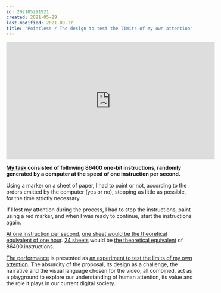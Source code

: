 ```yaml
---
id: 202105291521
created: 2021-05-29
last-modified: 2021-09-17
title: "Pointless / The design to test the limits of my own attention"
---
```

<iframe width="560" height="315" src="https://www.youtube.com/embed/QRdb935v1sQ" title="YouTube video player" frameborder="0" allow="accelerometer; autoplay; clipboard-write; encrypted-media; gyroscope; picture-in-picture" allowfullscreen></iframe>

**[My task]([[202105291101]]) consisted of following 86400 one-bit instructions, randomly generated by a computer at the speed of one instruction per second.**

Using a marker on a sheet of paper, I had to paint or not, according to the orders emitted by the computer (yes or no), stopping as little as possible, for the time strictly necessary.

If I lost my attention during the process, I had to stop the instructions, paint using a red marker, and when I was ready to continue, start the instructions again.

[At one instruction per second]([[202105311723]]), [one sheet would be the theoretical equivalent of one hour]([[202105291511]]). [24 sheets]([[202105271855]]) would be [the theoretical equivalent]([[202105291803]]) of 86400 instructions. 

[The performance]([[202104111309]]) is presented as [an experiment to test the limits of my own attention]([[202105291750]]). The absurdity of the proposal, its design as a challenge, the narrative and the visual language chosen for the video, all combined, act as a playground to explore our understanding of human attention, its value and the role it plays in our current digital society.
